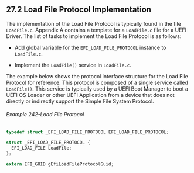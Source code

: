 <!--- @file
  27.2 Load File Protocol Implementation

  Copyright (c) 2012-2018, Intel Corporation. All rights reserved.<BR>

  Redistribution and use in source (original document form) and 'compiled'
  forms (converted to PDF, epub, HTML and other formats) with or without
  modification, are permitted provided that the following conditions are met:

  1) Redistributions of source code (original document form) must retain the
     above copyright notice, this list of conditions and the following
     disclaimer as the first lines of this file unmodified.

  2) Redistributions in compiled form (transformed to other DTDs, converted to
     PDF, epub, HTML and other formats) must reproduce the above copyright
     notice, this list of conditions and the following disclaimer in the
     documentation and/or other materials provided with the distribution.

  THIS DOCUMENTATION IS PROVIDED BY TIANOCORE PROJECT "AS IS" AND ANY EXPRESS OR
  IMPLIED WARRANTIES, INCLUDING, BUT NOT LIMITED TO, THE IMPLIED WARRANTIES OF
  MERCHANTABILITY AND FITNESS FOR A PARTICULAR PURPOSE ARE DISCLAIMED. IN NO
  EVENT SHALL TIANOCORE PROJECT  BE LIABLE FOR ANY DIRECT, INDIRECT, INCIDENTAL,
  SPECIAL, EXEMPLARY, OR CONSEQUENTIAL DAMAGES (INCLUDING, BUT NOT LIMITED TO,
  PROCUREMENT OF SUBSTITUTE GOODS OR SERVICES; LOSS OF USE, DATA, OR PROFITS;
  OR BUSINESS INTERRUPTION) HOWEVER CAUSED AND ON ANY THEORY OF LIABILITY,
  WHETHER IN CONTRACT, STRICT LIABILITY, OR TORT (INCLUDING NEGLIGENCE OR
  OTHERWISE) ARISING IN ANY WAY OUT OF THE USE OF THIS DOCUMENTATION, EVEN IF
  ADVISED OF THE POSSIBILITY OF SUCH DAMAGE.

-->

## 27.2 Load File Protocol Implementation

The implementation of the Load File Protocol is typically found in the file
`LoadFile.c`. Appendix A contains a template for a `LoadFile.c` file for a UEFI
Driver. The list of tasks to implement the Load File Protocol is as follows:

* Add global variable for the `EFI_LOAD_FILE_PROTOCOL` instance to `LoadFile.c`.

* Implement the `LoadFile()` service in `LoadFile.c`.

The example below shows the protocol interface structure for the Load File
Protocol for reference. This protocol is composed of a single service called
`LoadFile()`. This service is typically used by a UEFI Boot Manager to boot a
UEFI OS Loader or other UEFI Application from a device that does not directly
or indirectly support the Simple File System Protocol.

###### Example 242-Load File Protocol

```c
typedef struct _EFI_LOAD_FILE_PROTOCOL EFI_LOAD_FILE_PROTOCOL;

struct _EFI_LOAD_FILE_PROTOCOL {
  EFI_LOAD_FILE LoadFile;
};

extern EFI_GUID gEfiLoadFileProtocolGuid;
```
